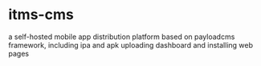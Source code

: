 # itms-cms
a self-hosted mobile app distribution platform based on payloadcms framework, including ipa and apk uploading dashboard and installing web pages
